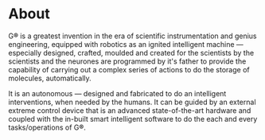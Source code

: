 # About
G<b>®</b> is a greatest invention in the era of scientific instrumentation and genius engineering, equipped with robotics as  an ignited intelligent machine — especially designed, crafted, moulded and created for the scientists by the scientists and the neurones are programmed by it's father to provide the capability of carrying out a complex series of actions to do the storage of molecules, automatically.

It is an autonomous — designed and fabricated to do an intelligent interventions, when needed by the humans. It can be guided by an external extreme control device that is an advanced state-of-the-art hardware and coupled with the in-built smart intelligent software to do the each and every tasks/operations of G<b>®</b>.
